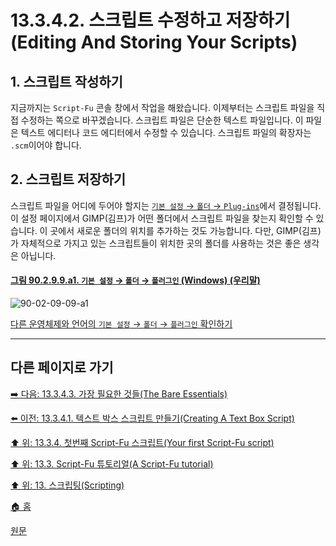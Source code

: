 # 13.3.4.2. 스크립트 수정하고 저장하기(Editing And Storing Your Scripts)
## 1. 스크립트 작성하기
지금까지는 `Script-Fu` 콘솔 창에서 작업을 해왔습니다. 이제부터는 스크립트 파일을 직접 수정하는 쪽으로 바꾸겠습니다. 스크립트 파일은 단순한 텍스트 파일입니다. 이 파일은 텍스트 에디터나 코드 에디터에서 수정할 수 있습니다. 스크립트 파일의 확장자는 `.scm`이어야 합니다.

## 2. 스크립트 저장하기
스크립트 파일을 어디에 두어야 할지는 [`기본 설정` → `폴더` → `Plug-ins`](./12-01-25-data-folders.md)에서 결정됩니다. 이 설정 페이지에서 GIMP(김프)가 어떤 폴더에서 스크립트 파일을 찾는지 확인할 수 있습니다. 이 곳에서 새로운 폴더의 위치를 추가하는 것도 가능합니다. 다만, GIMP(김프)가 자체적으로 가지고 있는 스크립트들이 위치한 곳의 폴더를 사용하는 것은 좋은 생각은 아닙니다.

<a id="90-02-09-09-a1"></a>

#### [그림 90.2.9.9.a1. `기본 설정` → `폴더` → `플러그인` (Windows) (우리말)](./90-02-09-09-plugins.md#90-02-09-09-a1)
![90-02-09-09-a1](https://github.com/wonder13662/gimp/assets/15767104/d22a874c-5012-4210-966f-25f2293caca0)

[다른 운영체제와 언어의 `기본 설정` → `폴더` → `플러그인` 확인하기](./90-02-09-09-plugins.md#90-02-09-09-a2)

***

## 다른 페이지로 가기

[➡️ 다음: 13.3.4.3. 가장 필요한 것들(The Bare Essentials)](./13-03-04-03-the_bare_essentials.md)

[⬅️ 이전: 13.3.4.1. 텍스트 박스 스크립트 만들기(Creating A Text Box Script)](./13-03-04-01-creating_a_text_box_script.md)

[⬆️ 위: 13.3.4. 첫번째 Script-Fu 스크립트(Your first Script-Fu script)](./13-03-04-00-your-first-script-fu-script.md)

[⬆️ 위: 13.3. Script-Fu 튜토리얼(A Script-Fu tutorial)](./13-03-00-a-script-fu-tutorial.md)

[⬆️ 위: 13. 스크립팅(Scripting)](./13-00-scripting.md)

[🏠 홈](./00-home.md)

[원문](https://docs.gimp.org/2.10/ko/gimp-using-script-fu-tutorial-first-script.html)